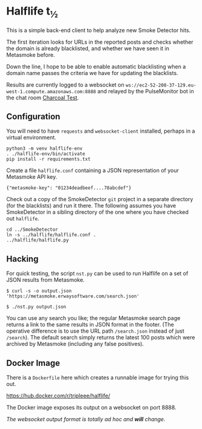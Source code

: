 Halflife t<sub>½</sub>
================

This is a simple back-end client to help analyze new Smoke Detector hits.

The first iteration looks for URLs in the reported posts and checks whether
the domain is already blacklisted, and whether we have seen it in Metasmoke
before.

Down the line, I hope to be able to enable automatic blacklisting when a
domain name passes the criteria we have for updating the blacklists.

Results are currently logged to a websocket on
`ws://ec2-52-208-37-129.eu-west-1.compute.amazonaws.com:8888`
and relayed by the PulseMonitor bot in the chat room
[Charcoal Test](https://chat.stackexchange.com/rooms/65945/charcoal-test).


Configuration
-----------

You will need to have `requests` and `websocket-client` installed, perhaps in
a virtual environment.

    python3 -m venv halflife-env
    . ./halflife-env/bin/activate
    pip install -r requirements.txt

Create a file `halflife.conf` containing a JSON representation of your
Metasmoke API key.

    {"metasmoke-key": "01234deadbeef....78abcdef"}

Check out a copy of the SmokeDetector `git` project in a separate
directory (for the blacklists) and run it there.
The following assumes you have SmokeDetector in a sibling directory
of the one where you have checked out `halflife`.

	cd ../SmokeDetector
	ln -s ../halflife/halflife.conf .
    ../halflife/halflife.py


Hacking
-------

For quick testing, the script `nst.py` can be used to run Halflife
on a set of JSON results from Metasmoke.

    $ curl -s -o output.json 'https://metasmoke.erwaysoftware.com/search.json'

    $ ./nst.py output.json

You can use any search you like; the regular Metasmoke search page
returns a link to the same results in JSON format in the footer.
(The operative difference is to use the URL path `/search.json` instead
of just `/search`).
The default search simply returns the latest 100 posts
which were archived by Metasmoke (including any false positives).


Docker Image
------------

There is a `Dockerfile` here which creates a runnable image for trying
this out.

https://hub.docker.com/r/tripleee/halflife/

The Docker image exposes its output on a websocket on port 8888.

*The websocket output format is totally ad hoc and **will** change.*
